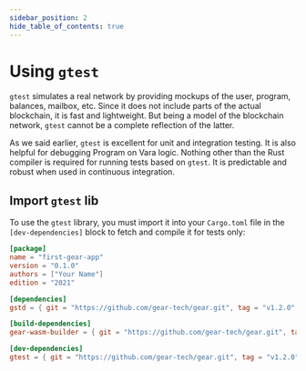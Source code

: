 ```yaml
---
sidebar_position: 2
hide_table_of_contents: true
---
```


# Using `gtest`

`gtest` simulates a real network by providing mockups of the user, program, balances, mailbox, etc. Since it does not include parts of the actual blockchain, it is fast and lightweight. But being a model of the blockchain network, `gtest` cannot be a complete reflection of the latter.

As we said earlier, `gtest` is excellent for unit and integration testing. It is also helpful for debugging Program on Vara logic. Nothing other than the Rust compiler is required for running tests based on `gtest`. It is predictable and robust when used in continuous integration.

## Import `gtest` lib

To use the `gtest` library, you must import it into your `Cargo.toml` file in the `[dev-dependencies]` block to fetch and compile it for tests only:

```toml title="Cargo.toml"
[package]
name = "first-gear-app"
version = "0.1.0"
authors = ["Your Name"]
edition = "2021"

[dependencies]
gstd = { git = "https://github.com/gear-tech/gear.git", tag = "v1.2.0" }

[build-dependencies]
gear-wasm-builder = { git = "https://github.com/gear-tech/gear.git", tag = "v1.2.0" }

[dev-dependencies]
gtest = { git = "https://github.com/gear-tech/gear.git", tag = "v1.2.0" }
```
